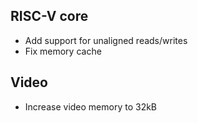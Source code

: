 ## RISC-V core

- Add support for unaligned reads/writes
- Fix memory cache

## Video

- Increase video memory to 32kB
